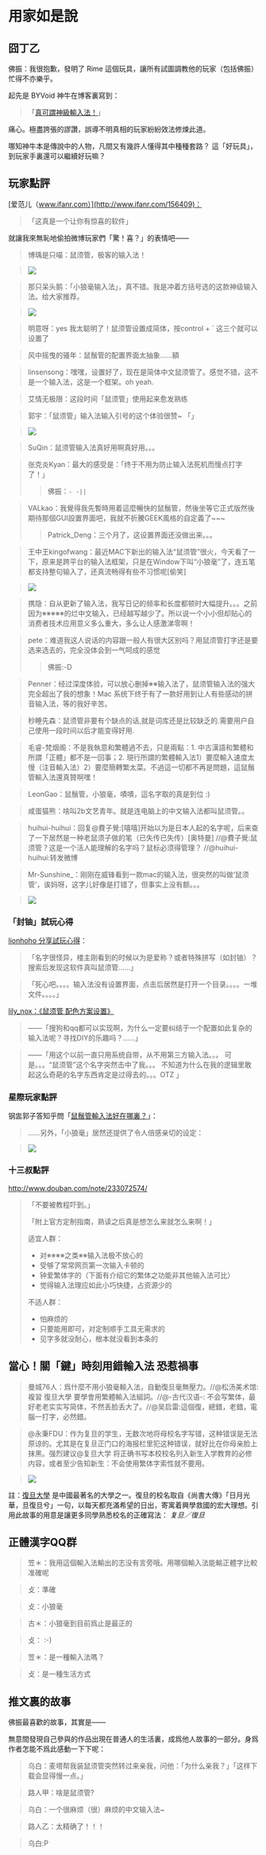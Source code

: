 # 用家如是說

## 囧丁乙

佛振：我很抱歉，發明了 Rime 這個玩具，讓所有試圖調教他的玩家（包括佛振）忙得不亦樂乎。

起先是 BYVoid 神牛在博客裏寫到：
> 「[真可謂神級輸入法！](http://www.byvoid.com/blog/recommend-rime/)」

痛心。極盡誇張的謬讚，誤導不明真相的玩家紛紛效法修煉此道。

哪知神牛本是傳說中的人物，凡間又有幾許人懂得其中種種套路？
這「好玩具」，到玩家手裏還可以繼續好玩嘛？

## 玩家點評

[爱范儿（www.ifanr.com）](http://www.ifanr.com/156409)：
> 「这真是一个让你有惊喜的软件」

就讓我來無恥地偷拍微博玩家們「驚！喜？」的表情吧——

> 博瑀是只喵：鼠须管，极客的输入法！

> ![](https://raw.githubusercontent.com/rime/docs/master/images/user-quotes/squirrel-in-azure.jpg)

> 那只呆头鹅：「小狼毫输入法」，真不错。我是冲着方括号选的这款神级输入法。给大家推荐。 

> ![](https://raw.githubusercontent.com/rime/docs/master/images/user-quotes/weasel-in-lost-temple.jpg)

> 明意呀：yes 我太聪明了！鼠须管设置成简体，按control + ` 这三个就可以设置了 

> 风中摇曳的骚年：鼠鬚管的配置界面太抽象……額 

> linsensong：嘿嘿，设置好了，现在是简体中文鼠须管了。感觉不错，这不是一个输入法，这是一个框架。oh yeah. 

> 艾情无极限：这段时间「鼠须管」使用起来愈发熟练

> 郭宇：「鼠须管」输入法输入引号的这个体验很赞~ 「」

> ![](https://raw.githubusercontent.com/rime/docs/master/images/user-quotes/rime-users-quotes.jpg)

> SuQin：鼠须管输入法真好用啊真好用。。。 

> 张克炎Kyan：最大的感受是：「终于不用为防止输入法死机而慢点打字了！」
> > 佛振：`- -||`

> VALkao：我覺得我先暫時用着這麼暢快的鼠鬚管，然後坐等它正式版然後期待那個GUI設置界面吧，我就不折騰GEEK風格的自定義了~~~ 
> > Patrick_Deng：三个月了，这设置界面还没做出来。。。

> 王中王kingofwang：最近MAC下新出的输入法“鼠须管”很火，今天看了一下，原来是跨平台的输入法框架，只是在Window下叫“小狼毫”了，连五笔都支持整句输入了，还真流畅得有些不习惯呢[偷笑]

> ![](https://raw.githubusercontent.com/rime/docs/master/images/user-quotes/rime-wubi-user.jpg)

> 携隐：自从更新了输入法，我写日记的频率和长度都顿时大幅提升。。。之前因为※※※※※的烂中文输入，已经越写越少了。所以说一个小小但却贴心的消费者技术应用意义多么重大，多么让人感激涕零啊！

> pete：难道我这人说话的内容跟一般人有很大区别吗？用鼠须管打字还是要选来选去的，完全没体会到一气呵成的感觉
> > 佛振:-D

> Penner：经过深度体验，可以放心删掉※※输入法了，鼠须管输入法的强大完全超出了我的想象！Mac 系统下终于有了一款好用到让人有些感动的拼音输入法，等的我好辛苦。 

> 秒睡先森：鼠须管非要有个缺点的话,就是词库还是比较缺乏的.需要用户自己使用一段时间以后才能变得好用. 

> 毛睿-梵烟阁：不是我執意和繁體過不去，只是兩點：1. 中古漢語和繁體和所謂「正體」都不是一回事；2. 現行所謂的繁體輸入法1）要麼輸入速度太慢（注音輸入法）2）要麼簡轉繁太菜。不過這一切都不再是問題，這鼠鬚管輸入法還真贊啊嘿！

> LeonGao：鼠鬚管，小狼毫，嘖嘖，這名字取的真是到位 :)

> 咸蛋猫熊：啥叫2b文艺青年。就是连电脑上的中文输入法都叫鼠须管。。 

> huihui-huihui：回复@費子覺:[嘻嘻]开始以为是日本人起的名字呢，后来查了一下居然是一种老鼠须子做的笔（已失传已失传）[奥特曼] //@費子覺:鼠须管？这是一个活人能理解的名字吗？鼠标必须得管理？ //@huihui-huihui:转发微博 

> Mr-Sunshine_：刚刚在威锋看到一款mac的输入法，很突然的叫做‘鼠须管’，诶妈呀，这字儿好像是打错了，但事实上没有额。。。 

> ![](https://raw.githubusercontent.com/rime/docs/master/images/user-quotes/rime-users-uncertainty.jpg)

### 「封铀」試玩心得

[lionhoho 分享試玩心得](http://bbs.weiphone.com/read-htm-tid-5108521.html)：
> 「名字很怪异，楼主刚看到的时候以为是爱称？或者特殊拼写（如封铀）？搜索后发现这软件真叫鼠须管……」

> 「死心吧。。。。输入法没有设置界面，点击后居然是打开一个目录。。。。一堆文件。。。。」

[lily_nox：《鼠须管 配色方案设置》](http://bbs.weiphone.com/read-htm-tid-5112036.html)
> ——「搜狗和qq都可以实现啊，为什么一定要纠结于一个配置如此复杂的输入法呢？寻找DIY的乐趣吗？......」

> ——「用这个以前一直只用系统自带，从不用第三方输入法。。。
> 可是。。。“鼠须管”这个名字突然击中了我。。。
> 不知道为什么在我的逻辑里敢起这么奇葩的名字东西肯定是过得去的。。。OTZ 」

### 星際玩家點評

钢盅郭子答知乎問「[鼠鬚管輸入法好在哪裏？](http://www.zhihu.com/question/20432175/answer/15156773)」：

> ……另外，「小狼毫」居然还提供了令人倍感亲切的设定：

> ![](https://raw.githubusercontent.com/rime/docs/master/images/user-quotes/rime-starcraft-player.jpg)

### 十三叔點評

<http://www.douban.com/note/233072574/>

> 「不要被教程吓到。」
>
> 「附上官方定制指南，熟读之后真是想怎么来就怎么来啊！」
>
> 适宜人群：
>
>   * 对※※※※之类※※输入法极不放心的
>   * 受够了常常网页第一次输入卡顿的
>   * 钟爱繁体字的（下面有介绍它的繁体之功能非其他输入法可比）
>   * 觉得输入法理应如此小巧快捷，占资源少的
>
> 不适人群：
>
>   * 怕麻烦的
>   * 只要能用即可，对定制顺手工具无需求的
>   * 见字多就没耐心，根本就没看到本条的

## 當心！關「鍵」時刻用錯輸入法 恐惹禍事

> 曼城76人：爲什麼不用小狼毫輸入法，自動復旦毫無壓力。//@松汤美术馆: 複習 復旦大學 要學會用繁體輸入法組詞。//@-古代汉语-: 不会写繁体，最好老老实实写简体，不然丢脸丢大了。//@吴启雷:這個復，總錯，老錯，電腦一打字，必然錯。

> @永秉FDU：作为复旦的学生，无数次地将母校名字写错，这种错误是无法原谅的。尤其是在复旦正门口的海报栏里犯这种错误，就好比在你母亲脸上抹黑。强烈建议@复旦大学 将正确书写本校校名列入新生入学教育的必修内容，或者至少告知新生：不会使用繁体字索性就不要用。

> ![](https://raw.githubusercontent.com/rime/docs/master/images/user-quotes/rime-users-story.jpg)

註：[復旦大學](http://zh.wikipedia.org/wiki/%E5%A4%8D%E6%97%A6%E5%A4%A7%E5%AD%A6) 是中國最著名的大學之一。復旦的校名取自《尚書大傳》「日月光華，旦復旦兮」一句，以每天都充滿希望的日出，寄寓着興學救國的宏大理想。引用此故事的用意是讓更多同學熟悉校名的正確寫法： *复旦／復旦*

## 正體漢字QQ群

> 笠＊：我用這個輸入法輸出的志没有言旁哦。用哪個輸入法能輸正體字比較准確呢

> 攴：準確

> 攴：小狼毫

> 古＊：小狼毫到目前爲止是最正的

> 攴： :-)

> 笠＊：是一種輸入法嗎？

> 攴：是一種生活方式

## 推文裏的故事

佛振最喜歡的故事，其實是——

無意間發現自己參與的作品出現在普通人的生活裏，成爲他人故事的一部分。身爲作者怎能不爲此感動一下下呢：

> 乌白：麦塔帮我装鼠须管突然转过来亲我，问他：「为什么亲我？」「这样下载会显得慢一点。」

> 路人甲：啥是鼠须管?

> 乌白：一个很麻烦（很）麻烦的中文输入法~

> 路人乙：太精确了！！！

> 乌白:P